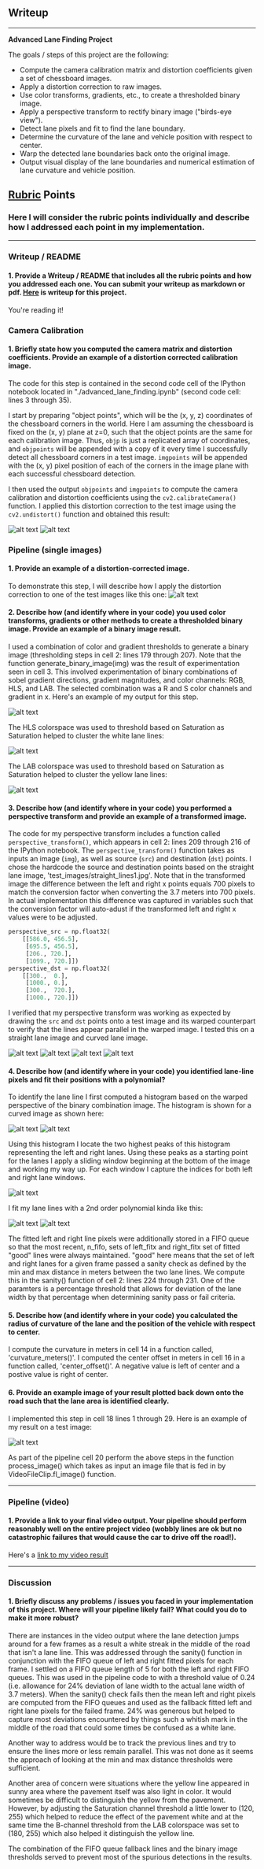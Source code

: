 ## Writeup

---

**Advanced Lane Finding Project**

The goals / steps of this project are the following:

* Compute the camera calibration matrix and distortion coefficients given a set of chessboard images.
* Apply a distortion correction to raw images.
* Use color transforms, gradients, etc., to create a thresholded binary image.
* Apply a perspective transform to rectify binary image ("birds-eye view").
* Detect lane pixels and fit to find the lane boundary.
* Determine the curvature of the lane and vehicle position with respect to center.
* Warp the detected lane boundaries back onto the original image.
* Output visual display of the lane boundaries and numerical estimation of lane curvature and vehicle position.

[//]: # (Image References)

[image1]: ./output_images/distorted_checkerboard.png "Distorted Checkerboard"
[image2]: ./output_images/undistorted_checkerboard.png "Undistorted Checkerboard"
[image3]: ./output_images/binary_combo.png "Binary Combo"
[image4]: ./output_images/original_straight.png "Original Straight"
[image5]: ./output_images/perspective_straight.png "Perspective Straight"
[image6]: ./output_images/original_curved.png "Original Curved"
[image7]: ./output_images/perspective_curved.png "Perspective Curved"
[image8]: ./output_images/histogram.png "Histogram"
[image9]: ./output_images/poly_segmented.png "Poly Segmented"
[image10]: ./output_images/poly_window.png "Poly Window"
[image11]: ./output_images/poly_fit.png "Poly Fit Visual"
[image12]: ./output_images/color_fit_lines.png "Color Fit Lines"
[image13]: ./output_images/example_output.png "Output"
[image14]: ./output_images/colorspace_hls.png "Colorspace HLS"
[image15]: ./output_images/colorspace_lab.png "Colorspace LAB"

[video1]: ./output_iamges/project_video_output.mp4 "Video"

## [Rubric](https://review.udacity.com/#!/rubrics/571/view) Points

### Here I will consider the rubric points individually and describe how I addressed each point in my implementation.  

---

### Writeup / README

#### 1. Provide a Writeup / README that includes all the rubric points and how you addressed each one.  You can submit your writeup as markdown or pdf.  [Here](https://github.com/gizmo/CarND-Advanced-Lane-Lines/blob/master/writeup.md) is writeup for this project.

You're reading it!

### Camera Calibration

#### 1. Briefly state how you computed the camera matrix and distortion coefficients. Provide an example of a distortion corrected calibration image.

The code for this step is contained in the second code cell of the IPython notebook located in "./advanced_lane_finding.ipynb" (second code cell: lines 3 through 35).  

I start by preparing "object points", which will be the (x, y, z) coordinates of the chessboard corners in the world. Here I am assuming the chessboard is fixed on the (x, y) plane at z=0, such that the object points are the same for each calibration image.  Thus, `objp` is just a replicated array of coordinates, and `objpoints` will be appended with a copy of it every time I successfully detect all chessboard corners in a test image.  `imgpoints` will be appended with the (x, y) pixel position of each of the corners in the image plane with each successful chessboard detection.  

I then used the output `objpoints` and `imgpoints` to compute the camera calibration and distortion coefficients using the `cv2.calibrateCamera()` function.  I applied this distortion correction to the test image using the `cv2.undistort()` function and obtained this result: 

![alt text][image1]
![alt text][image2]

### Pipeline (single images)

#### 1. Provide an example of a distortion-corrected image.

To demonstrate this step, I will describe how I apply the distortion correction to one of the test images like this one:
![alt text][image6]

#### 2. Describe how (and identify where in your code) you used color transforms, gradients or other methods to create a thresholded binary image.  Provide an example of a binary image result.

I used a combination of color and gradient thresholds to generate a binary image (thresholding steps in cell 2: lines 179 through 207). Note that the function generate_binary_image(img) was the result of experimentation seen in cell 3.  This involved experimentation of binary combinations of sobel gradient directions, gradient magnitudes, and color channels: RGB, HLS, and LAB.  The selected combination was a R and S color channels and gradient in x.   Here's an example of my output for this step.  

![alt text][image3]

The HLS colorspace was used to threshold based on Saturation as Saturation helped to cluster the white lane lines:

![alt text][image14]

The LAB colorspace was used to threshold based on Saturation as Saturation helped to cluster the yellow lane lines:

![alt text][image15]

#### 3. Describe how (and identify where in your code) you performed a perspective transform and provide an example of a transformed image.

The code for my perspective transform includes a function called `perspective_transform()`, which appears in cell 2: lines 209 through 216 of the IPython notebook.  The `perspective_transform()` function takes as inputs an image (`img`), as well as source (`src`) and destination (`dst`) points.  I chose the hardcode the source and destination points based on the straight lane image, 'test_images/straight_lines1.jpg'.  Note that in the transformed image the difference between the left and right x points equals 700 pixels to match the conversion factor when converting the 3.7 meters into 700 pixels.  In actual implementation this difference was captured in variables such that the conversion factor will auto-adust if the transformed left and right x values were to be adjusted.

```python
perspective_src = np.float32(
    [[586.0, 456.5],
     [695.5, 456.5],
     [206., 720.],
     [1099., 720.]])
perspective_dst = np.float32(
    [[300.,  0.],
     [1000., 0.],
     [300.,  720.],
     [1000., 720.]])
```

I verified that my perspective transform was working as expected by drawing the `src` and `dst` points onto a test image and its warped counterpart to verify that the lines appear parallel in the warped image.  I tested this on a straight lane image and curved lane image.

![alt text][image4]
![alt text][image5]
![alt text][image6]
![alt text][image7]

#### 4. Describe how (and identify where in your code) you identified lane-line pixels and fit their positions with a polynomial?

To identify the lane line I first computed a histogram based on the warped perspective of the binary combination image.  The histogram is shown for a curved image as shown here:

![alt text][image6]
![alt text][image8]

Using this histogram I locate the two highest peaks of this histogram representing the left and right lanes.  Using these peaks as a starting point for the lanes I apply a sliding window beginning at the bottom of the image and working my way up.  For each window I capture the indices for both left and right lane windows.

![alt text][image9]

I fit my lane lines with a 2nd order polynomial kinda like this:

![alt text][image12]
![alt text][image11]

The fitted left and right line pixels were additionally stored in a FIFO queue so that the most recent, n_fifo, sets of left_fitx and right_fitx set of fitted "good" lines were always maintained.  "good" here means that the set of left and right lanes for a given frame passed a sanity check as defined by the min and max distance in meters between the two lane lines.  We compute this in the sanity() function of cell 2: lines 224 through 231.  One of the paramters is a percentage threshold that allows for deviation of the lane width by that percentage when determining sanity pass or fail criteria.

#### 5. Describe how (and identify where in your code) you calculated the radius of curvature of the lane and the position of the vehicle with respect to center.

I compute the curvature in meters in cell 14 in a function called, 'curvature_meters()'.
I computed the center offset in meters in cell 16 in a function called, 'center_offset()'.  A negative value is left of center and a postive value is right of center.

#### 6. Provide an example image of your result plotted back down onto the road such that the lane area is identified clearly.

I implemented this step in cell 18 lines 1 through 29.  Here is an example of my result on a test image:

![alt text][image13]

As part of the pipeline cell 20 perform the above steps in the function process_image() which takes as input an image file that is fed in by VideoFileClip.fl_image() function.

---

### Pipeline (video)

#### 1. Provide a link to your final video output.  Your pipeline should perform reasonably well on the entire project video (wobbly lines are ok but no catastrophic failures that would cause the car to drive off the road!).

Here's a [link to my video result](./output_images/project_video_output.mp4)

---

### Discussion

#### 1. Briefly discuss any problems / issues you faced in your implementation of this project.  Where will your pipeline likely fail?  What could you do to make it more robust?

There are instances in the video output where the lane detection jumps around for a few frames as a result a white streak in the middle of the road that isn't a lane line.  This was addressed through the sanity() function in conjunction with the FIFO queue of left and right fitted pixels for each frame.  I settled on a FIFO queue length of 5 for both the left and right FIFO queues.  This was used in the pipeline code to with a threshold value of 0.24 (i.e. allowance for 24% deviation of lane width to the actual lane width of 3.7 meters).  When the sanity() check fails then the mean left and right pixels are computed from the FIFO queues and used as the fallback fitted left and right lane pixels for the failed frame.  24% was generous but helped to capture most deviations encountered by things such a whitish mark in the middle of the road that could some times be confused as a white lane.

Another way to address would be to track the previous lines and try to ensure the lines more or less remain parallel.  This was not done as it seems the approach of looking at the min and max distance thresholds were sufficient.

Another area of concern were situations where the yellow line appeared in sunny area where the pavement itself was also light in color.  It would sometimes be difficult to distinguish the yellow from the pavement.  However, by adjusting the Saturation channel threshold a little lower to (120, 255) which helped to reduce the effect of the pavement white and at the same time the B-channel threshold from the LAB colorspace was set to (180, 255) which also helped it distinguish the yellow line.

The combination of the FIFO queue fallback lines and the binary image thresholds served to prevent most of the spurious detections in the results.
